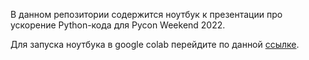 В данном репозитории содержится ноутбук к презентации про ускорение Python-кода для Pycon Weekend 2022.

Для запуска ноутбука в google colab перейдите по данной [ссылке](https://colab.research.google.com/github/khachum/pycon_weekend_2022_presentation/blob/main/mandelbrot_set.ipynb).
